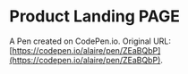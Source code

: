 # Product Landing PAGE

A Pen created on CodePen.io. Original URL: [https://codepen.io/alaire/pen/ZEaBQbP](https://codepen.io/alaire/pen/ZEaBQbP).

